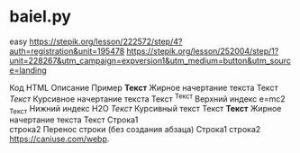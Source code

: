# baiel.py
easy
https://stepik.org/lesson/222572/step/4?auth=registration&unit=195478
https://stepik.org/lesson/252004/step/1?unit=228267&utm_campaign=expversion1&utm_medium=button&utm_source=landing

Код HTML	Описание	Пример
<b>Текст</b>
Жирное начертание текста	Текст
<i>Текст</i>
Курсивное начертание текста	Текст
<sup>Текст</sup>
Верхний индекс	e=mc2
<sub>Текст</sub>
Нижний индекс	H2O
<em>Текст</em>
Курсивный текст	Текст
<strong>Текст</strong>
Жирное начертание текста	Текст
Строка1<br>строка2
Перенос строки (без создания абзаца)	Строка1
строка2
https://caniuse.com/webp.
